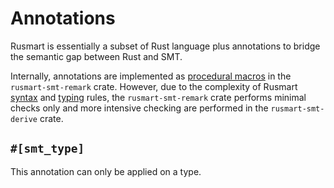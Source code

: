 # Annotations

Rusmart is essentially a subset of Rust language plus annotations
to bridge the semantic gap between Rust and SMT.

Internally, annotations are implemented
as [procedural macros](https://doc.rust-lang.org/reference/procedural-macros.html)
in the `rusmart-smt-remark` crate.
However,
due to the complexity of Rusmart [syntax](syntax.md) and [typing](typing.md) rules,
the `rusmart-smt-remark` crate performs minimal checks only and
more intensive checking are performed in the `rusmart-smt-derive` crate.

## `#[smt_type]`

This annotation can only be applied on a type.